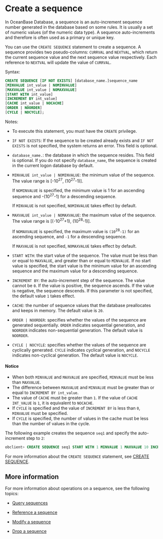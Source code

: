 # Create a sequence

In OceanBase Database, a sequence is an auto-increment sequence number generated in the database based on some rules. It is usually a set of numeric values (of the numeric data type). A sequence auto-increments and therefore is often used as a primary or unique key. 

You can use the `CREATE SEQUENCE` statement to create a sequence. A sequence provides two pseudo-columns: `CURRVAL` and `NEXTVAL`, which return the current sequence value and the next sequence value respectively. Each reference to `NEXTVAL` will update the value of `CURRVAL`. 

Syntax:

```sql
CREATE SEQUENCE [IF NOT EXISTS] [database_name.]sequence_name
[MINVALUE int_value | NOMINVALUE]
[MAXVALUE int_value | NOMAXVALUE]
[START WITH int_value]
[INCREMENT BY int_value]
[CACHE int_value | NOCACHE]
[ORDER | NOORDER]
[CYCLE | NOCYCLE];
```

Notes:

* To execute this statement, you must have the `CREATE` privilege. 

* `IF NOT EXISTS`: If the sequence to be created already exists and `IF NOT EXISTS` is not specified, the system returns an error. This field is optional. 

* `database_name.`: the database in which the sequence resides. This field is optional. If you do not specify `database_name`, the sequence is created in the current logon database by default. 

* `MINVALUE int_value | NOMINVALUE`: the minimum value of the sequence. The value range is \[-10<sup>27</sup>, (10<sup>27</sup>-1)\]. 

   If `NOMINVALUE` is specified, the minimum value is 1 for an ascending sequence and -(10<sup>27</sup>-1) for a descending sequence. 

   If `MINVALUE` is not specified, `NOMINVALUE` takes effect by default. 

* `MAXVALUE int_value | NOMAXVALUE`: the maximum value of the sequence. The value range is \[(-10<sup>27</sup>+1), (10<sup>28</sup>-1)\]. 

   If `NOMAXVALUE` is specified, the maximum value is `(10`<sup>28</sup>`-1)` for an ascending sequence, and `-1` for a descending sequence. 

   If `MAXVALUE` is not specified, `NOMAXVALUE` takes effect by default. 

* `START WITH`: the start value of the sequence. The value must be less than or equal to `MAXVALUE`, and greater than or equal to `MINVALUE`. If no start value is specified, the start value is the minimum value for an ascending sequence and the maximum value for a descending sequence. 

* `INCREMENT BY`: the auto-increment step of the sequence. The value cannot be `0`. If the value is positive, the sequence ascends. If the value is negative, the sequence descends. If this parameter is not specified, the default value `1` takes effect. 

* `CACHE`: the number of sequence values that the database preallocates and keeps in memory. The default value is `20`. 

* `ORDER | NOORDER`: specifies whether the values of the sequence are generated sequentially. `ORDER` indicates sequential generation, and `NOORDER` indicates non-sequential generation. The default value is `NOORDER`. 

* `CYCLE | NOCYCLE`: specifies whether the values of the sequence are cyclically generated. `CYCLE` indicates cyclical generation, and `NOCYCLE` indicates non-cyclical generation. The default value is `NOCYCLE`. 

<main id="notice" type='notice'>
<h4>Notice</h4>
<ul>
<li>When both <code>MINVALUE</code> and <code>MAXVALUE</code> are specified, <code>MINVALUE</code> must be less than <code>MAXVALUE</code>. </li>
<li>The difference between <code>MAXVALUE</code> and <code>MINVALUE</code> must be greater than or equal to <code>INCREMENT BY int_value</code>. </li>
<li>The value of <code>CACHE</code> must be greater than <code>1</code>. If the value of <code>CACHE INT_VALUE</code> is <code>1</code>, it is equivalent to <code>NOCACHE</code>. </li>
<li>If <code>CYCLE</code> is specified and the value of <code>INCREMENT BY</code> is less than <code>0</code>, <code>MINVALUE</code> must be specified. </li>
<li>If <code>CYCLE</code> is specified, the number of values in the cache must be less than the number of values in the cycle. </li>
</ul>
</main>

The following example creates the sequence `seq1` and specify the auto-increment step to `2`:

```sql
obclient> CREATE SEQUENCE seq1 START WITH 1 MINVALUE 1 MAXVALUE 10 INCREMENT BY 2 NOCYCLE NOORDER CACHE 30;
```

For more information about the `CREATE SEQUENCE` statement, see [CREATE SEQUENCE](../../../../400.development-reference/100.sql-syntax/200.common-tenant-of-mysql-mode/600.sql-statement-of-mysql-mode/2500.create-sequence-of-mysql-mode.md). 

## More information

For more information about operations on a sequence, see the following topics:

* [Query sequences](../600.manage-sequence-of-mysql-mode/200.view-a-sequence-of-mysql-mode.md)

* [Reference a sequence](../600.manage-sequence-of-mysql-mode/300.use-a-sequence-of-mysql-mode.md)

* [Modify a sequence](../600.manage-sequence-of-mysql-mode/400.modify-a-sequence-of-mysql-mode.md)

* [Drop a sequence](../600.manage-sequence-of-mysql-mode/500.delete-a-squence-of-mysql-mode.md)

